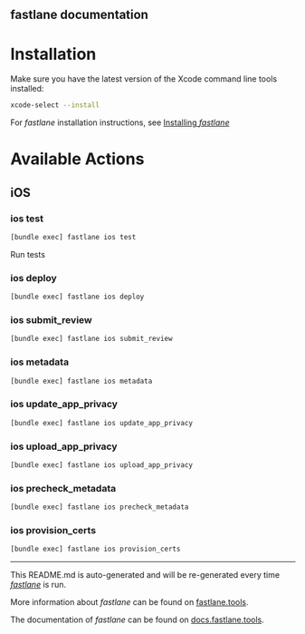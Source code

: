 fastlane documentation
----

# Installation

Make sure you have the latest version of the Xcode command line tools installed:

```sh
xcode-select --install
```

For _fastlane_ installation instructions, see [Installing _fastlane_](https://docs.fastlane.tools/#installing-fastlane)

# Available Actions

## iOS

### ios test

```sh
[bundle exec] fastlane ios test
```

Run tests

### ios deploy

```sh
[bundle exec] fastlane ios deploy
```



### ios submit_review

```sh
[bundle exec] fastlane ios submit_review
```



### ios metadata

```sh
[bundle exec] fastlane ios metadata
```



### ios update_app_privacy

```sh
[bundle exec] fastlane ios update_app_privacy
```



### ios upload_app_privacy

```sh
[bundle exec] fastlane ios upload_app_privacy
```



### ios precheck_metadata

```sh
[bundle exec] fastlane ios precheck_metadata
```



### ios provision_certs

```sh
[bundle exec] fastlane ios provision_certs
```



----

This README.md is auto-generated and will be re-generated every time [_fastlane_](https://fastlane.tools) is run.

More information about _fastlane_ can be found on [fastlane.tools](https://fastlane.tools).

The documentation of _fastlane_ can be found on [docs.fastlane.tools](https://docs.fastlane.tools).
